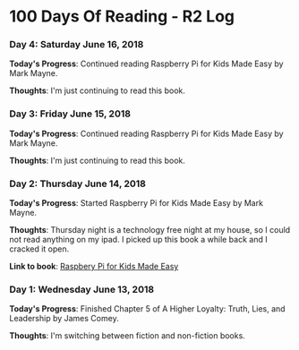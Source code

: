 # 100 Days Of Reading - R2 Log

### Day 4: Saturday June 16, 2018

**Today's Progress**:  Continued reading Raspberry Pi for Kids Made Easy by Mark Mayne.

**Thoughts**:  I'm just continuing to read this book.

### Day 3: Friday June 15, 2018

**Today's Progress**:  Continued reading Raspberry Pi for Kids Made Easy by Mark Mayne.

**Thoughts**:  I'm just continuing to read this book.

### Day 2: Thursday June 14, 2018

**Today's Progress**:  Started Raspberry Pi for Kids Made Easy by Mark Mayne.

**Thoughts**:  Thursday night is a technology free night at my house, so I could not read anything on my ipad.  I picked up this book a while back and I cracked it open.

**Link to book**: [Raspbery Pi for Kids Made Easy](https://www.amazon.com/Raspberry-Kids-Updated-Made-Easy/dp/1786645386)

### Day 1: Wednesday June 13, 2018

**Today's Progress**:  Finished Chapter 5 of A Higher Loyalty: Truth, Lies, and Leadership by James Comey.

**Thoughts**:  I'm switching between fiction and non-fiction books.


